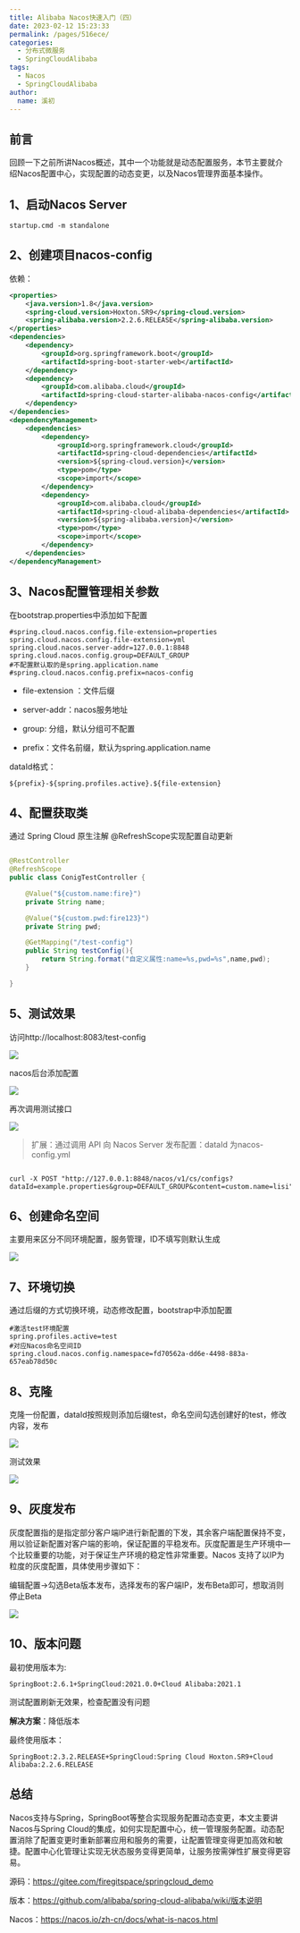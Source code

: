 ```yaml
---
title: Alibaba Nacos快速入门（四）
date: 2023-02-12 15:23:33
permalink: /pages/516ece/
categories:
  - 分布式微服务
  - SpringCloudAlibaba
tags:
  - Nacos
  - SpringCloudAlibaba
author: 
  name: 溪初
---
```


## 前言
回顾一下之前所讲Nacos概述，其中一个功能就是动态配置服务，本节主要就介绍Nacos配置中心，实现配置的动态变更，以及Nacos管理界面基本操作。

## 1、启动Nacos Server
```shell
startup.cmd -m standalone
```

## 2、创建项目nacos-config

依赖：
```xml
<properties>
    <java.version>1.8</java.version>
    <spring-cloud.version>Hoxton.SR9</spring-cloud.version>
    <spring-alibaba.version>2.2.6.RELEASE</spring-alibaba.version>
</properties>
<dependencies>
    <dependency>
        <groupId>org.springframework.boot</groupId>
        <artifactId>spring-boot-starter-web</artifactId>
    </dependency>
    <dependency>
        <groupId>com.alibaba.cloud</groupId>
        <artifactId>spring-cloud-starter-alibaba-nacos-config</artifactId>
    </dependency>
</dependencies>
<dependencyManagement>
    <dependencies>
        <dependency>
            <groupId>org.springframework.cloud</groupId>
            <artifactId>spring-cloud-dependencies</artifactId>
            <version>${spring-cloud.version}</version>
            <type>pom</type>
            <scope>import</scope>
        </dependency>
        <dependency>
            <groupId>com.alibaba.cloud</groupId>
            <artifactId>spring-cloud-alibaba-dependencies</artifactId>
            <version>${spring-alibaba.version}</version>
            <type>pom</type>
            <scope>import</scope>
        </dependency>
    </dependencies>
</dependencyManagement>

```

## 3、Nacos配置管理相关参数

在bootstrap.properties中添加如下配置
```properties
#spring.cloud.nacos.config.file-extension=properties
spring.cloud.nacos.config.file-extension=yml
spring.cloud.nacos.server-addr=127.0.0.1:8848
spring.cloud.nacos.config.group=DEFAULT_GROUP
#不配置默认取的是spring.application.name
#spring.cloud.nacos.config.prefix=nacos-config
```
- file-extension ：文件后缀

- server-addr：nacos服务地址

- group: 分组，默认分组可不配置

- prefix：文件名前缀，默认为spring.application.name

dataId格式：
```properties
${prefix}-${spring.profiles.active}.${file-extension}
```

## 4、配置获取类

通过 Spring Cloud 原生注解 @RefreshScope实现配置自动更新
```java

@RestController
@RefreshScope
public class ConigTestController {

    @Value("${custom.name:fire}")
    private String name;

    @Value("${custom.pwd:fire123}")
    private String pwd;

    @GetMapping("/test-config")
    public String testConfig(){
        return String.format("自定义属性:name=%s,pwd=%s",name,pwd);
    }

}
```
## 5、测试效果

访问http://localhost:8083/test-config

![](https://fire-repository.oss-cn-beijing.aliyuncs.com/spring-cloud/230212/12.png)

nacos后台添加配置

![](https://fire-repository.oss-cn-beijing.aliyuncs.com/spring-cloud/230212/13.png)

再次调用测试接口

![](https://fire-repository.oss-cn-beijing.aliyuncs.com/spring-cloud/230212/14.png)



>扩展：通过调用 API 向 Nacos Server 发布配置：dataId 为nacos-config.yml
```shell

curl -X POST "http://127.0.0.1:8848/nacos/v1/cs/configs?dataId=example.properties&group=DEFAULT_GROUP&content=custom.name=lisi"

```

## 6、创建命名空间

主要用来区分不同环境配置，服务管理，ID不填写则默认生成

![](https://fire-repository.oss-cn-beijing.aliyuncs.com/spring-cloud/230212/15.png)



## 7、环境切换

通过后缀的方式切换环境，动态修改配置，bootstrap中添加配置
```properties
#激活test环境配置
spring.profiles.active=test
#对应Nacos命名空间ID
spring.cloud.nacos.config.namespace=fd70562a-dd6e-4498-883a-657eab78d50c
```

## 8、克隆

克隆一份配置，dataId按照规则添加后缀test，命名空间勾选创建好的test，修改内容，发布

![](https://fire-repository.oss-cn-beijing.aliyuncs.com/spring-cloud/230212/16.png)


测试效果

![](https://fire-repository.oss-cn-beijing.aliyuncs.com/spring-cloud/230212/17.png)

## 9、灰度发布

灰度配置指的是指定部分客户端IP进行新配置的下发，其余客户端配置保持不变，用以验证新配置对客户端的影响，保证配置的平稳发布。灰度配置是生产环境中一个比较重要的功能，对于保证生产环境的稳定性非常重要。Nacos 支持了以IP为粒度的灰度配置，具体使用步骤如下：

编辑配置->勾选Beta版本发布，选择发布的客户端IP，发布Beta即可，想取消则停止Beta


![](https://fire-repository.oss-cn-beijing.aliyuncs.com/spring-cloud/230212/18.png)


## 10、版本问题

最初使用版本为:

`SpringBoot:2.6.1+SpringCloud:2021.0.0+Cloud Alibaba:2021.1`


测试配置刷新无效果，检查配置没有问题


**解决方案**：降低版本

最终使用版本：

`SpringBoot:2.3.2.RELEASE+SpringCloud:Spring Cloud Hoxton.SR9+Cloud Alibaba:2.2.6.RELEASE`



## 总结

Nacos支持与Spring，SpringBoot等整合实现服务配置动态变更，本文主要讲Nacos与Spring Cloud的集成，如何实现配置中心，统一管理服务配置。动态配置消除了配置变更时重新部署应用和服务的需要，让配置管理变得更加高效和敏捷。配置中心化管理让实现无状态服务变得更简单，让服务按需弹性扩展变得更容易。


源码：<https://gitee.com/firegitspace/springcloud_demo>

版本：<https://github.com/alibaba/spring-cloud-alibaba/wiki/版本说明>

Nacos：<https://nacos.io/zh-cn/docs/what-is-nacos.html>

